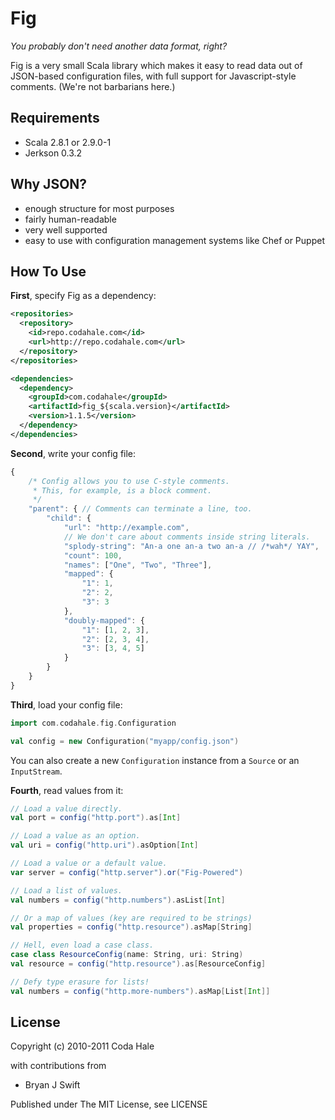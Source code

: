 Fig
===

*You probably don't need another data format, right?*

Fig is a very small Scala library which makes it easy to read data out of
JSON-based configuration files, with full support for Javascript-style comments. 
(We're not barbarians here.)


Requirements
------------

* Scala 2.8.1 or 2.9.0-1
* Jerkson 0.3.2


Why JSON?
---------

* enough structure for most purposes
* fairly human-readable
* very well supported
* easy to use with configuration management systems like Chef or Puppet


How To Use
----------

**First**, specify Fig as a dependency:

```xml
<repositories>
  <repository>
    <id>repo.codahale.com</id>
    <url>http://repo.codahale.com</url>
  </repository>
</repositories>

<dependencies>
  <dependency>
    <groupId>com.codahale</groupId>
    <artifactId>fig_${scala.version}</artifactId>
    <version>1.1.5</version>
  </dependency>
</dependencies>
```

**Second**, write your config file:

```javascript
{
    /* Config allows you to use C-style comments.
     * This, for example, is a block comment.
     */
    "parent": { // Comments can terminate a line, too.
        "child": {
            "url": "http://example.com",
            // We don't care about comments inside string literals.
            "splody-string": "An-a one an-a two an-a // /*wah*/ YAY",
            "count": 100,
            "names": ["One", "Two", "Three"],
            "mapped": {
                "1": 1,
                "2": 2,
                "3": 3
            },
            "doubly-mapped": {
                "1": [1, 2, 3],
                "2": [2, 3, 4],
                "3": [3, 4, 5]
            }
        }
    }
}
```

**Third**, load your config file:

```scala
import com.codahale.fig.Configuration

val config = new Configuration("myapp/config.json")
```

You can also create a new `Configuration` instance from a `Source` or an
`InputStream`.

**Fourth**, read values from it:

 ```scala
// Load a value directly.
val port = config("http.port").as[Int]

// Load a value as an option.
val uri = config("http.uri").asOption[Int]

// Load a value or a default value.
var server = config("http.server").or("Fig-Powered")

// Load a list of values.
val numbers = config("http.numbers").asList[Int]

// Or a map of values (key are required to be strings)
val properties = config("http.resource").asMap[String]

// Hell, even load a case class.
case class ResourceConfig(name: String, uri: String)
val resource = config("http.resource").as[ResourceConfig]

// Defy type erasure for lists!
val numbers = config("http.more-numbers").asMap[List[Int]]
```

License
-------

Copyright (c) 2010-2011 Coda Hale

with contributions from

* Bryan J Swift

Published under The MIT License, see LICENSE
